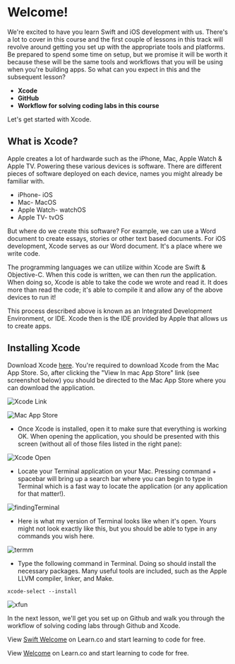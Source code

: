 # Welcome!

We're excited to have you learn Swift and iOS development with us. There's a lot to cover in this course and the first couple of lessons in this track will revolve around getting you set up with the appropriate tools and platforms. Be prepared to spend some time on setup, but we promise it will be worth it because these will be the same tools and workflows that you will be using when you're building apps. So what can you expect in this and the subsequent lesson? 

- **Xcode**
- **GitHub**
- **Workflow for solving coding labs in this course**

Let's get started with Xcode. 

## What is Xcode?

Apple creates a lot of hardwarde such as the iPhone, Mac, Apple Watch & Apple TV. Powering these various devices is software. There are different pieces of software deployed on each device, names you might already be familiar with.

* iPhone- iOS
* Mac- MacOS
* Apple Watch- watchOS
* Apple TV- tvOS

But where do we create this software? For example, we can use a Word document to create essays, stories or other text based documents. For iOS development, Xcode serves as our Word document. It's a place where we write code.

The programming languages we can utilize within Xcode are Swift & Objective-C. When this code is written, we can then *run* the application. When doing so, Xcode is able to take the code we wrote and read it. It does more than read the code; it's able to compile it and allow any of the above devices to run it!

This process described above is known as an Integrated Development Environment, or IDE. Xcode then is the IDE provided by Apple that allows us to create apps.

## Installing Xcode

Download Xcode [here](https://itunes.apple.com/us/app/xcode/id497799835?mt=12). You're required to download Xcode from the Mac App Store. So, after clicking the "View In mac App Store" link (see screenshot below) you should be directed to the Mac App Store where you can download the application.

![Xcode Link](http://i.imgur.com/GJitSSJ.png)

![Mac App Store](http://i.imgur.com/lAXSXCj.png)


* Once Xcode is installed, open it to make sure that everything is working OK. When opening the application, you should be presented with this screen (without all of those files listed in the right pane):

![Xcode Open](http://i.imgur.com/lP6H2Px.png)

* Locate your Terminal application on your Mac. Pressing command + spacebar will bring up a search bar where you can begin to type in Terminal which is a fast way to locate the application (or any application for that matter!).

![findingTerminal](http://i.imgur.com/KHIEntU.png)

* Here is what my version of Terminal looks like when it's open. Yours might not look exactly like this, but you should be able to type in any commands you wish here.

![termm](http://i.imgur.com/SZegciH.png)

* Type the following command in Terminal. Doing so should install the necessary packages. Many useful tools are included, such as the Apple LLVM compiler, linker, and Make.

`xcode-select --install`

![xfun](http://i.imgur.com/jEB36Qc.png)

In the next lesson, we'll get you set up on Github and walk you through the workflow of solving coding labs through Github and Xcode. 


<p class='util--hide'>View <a href='https://learn.co/lessons/swift-welcome'>Swift Welcome</a> on Learn.co and start learning to code for free.</p>

<p class='util--hide'>View <a href='https://learn.co/lessons/swift-welcome'>Welcome</a> on Learn.co and start learning to code for free.</p>
